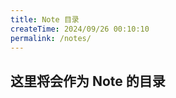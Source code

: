 ```yaml
---
title: Note 目录
createTime: 2024/09/26 00:10:10
permalink: /notes/
---
```

## 这里将会作为 Note 的目录

<CardGrid>
    <LinkCard icon="https://kubejs.com/logo_48.png" title="KubeJS" href="/notes/kubejs/前言" />
</CardGrid>

